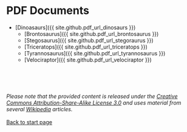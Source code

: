 # PDF Documents

- [Dinoasaurs]({{ site.github.pdf_url_dinosaurs }})
    - [Brontosaurus]({{ site.github.pdf_url_brontosaurus }})
    - [Stegosaurus]({{ site.github.pdf_url_stegoraurus }})
    - [Triceratops]({{ site.github.pdf_url_triceratops }})
    - [Tyrannosaurus]({{ site.github.pdf_url_tyrannosaurus }})
    - [Velociraptor]({{ site.github.pdf_url_velociraptor }})

<br>
<br>
<br>

_Please note that the provided content is released under the [Creative Commons Attribution-Share-Alike License 3.0](https://creativecommons.org/licenses/by-sa/3.0/") and uses material from several [Wikipedia](https://en.wikipedia.org/wiki/Main_Page) articles._
<br>
<br>
[Back to start page](/../index.md)
